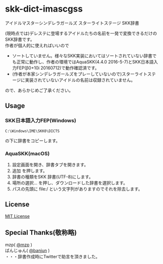 # skk-dict-imascgss
アイドルマスターシンデレラガールズ スターライトステージ SKK辞書

(現時点では)デレステに登場するアイドルたちの名前を一発で変換できるだけのSKK辞書です。  
作者が個人的に使えればいいので

* ソートしていません。様々なSKK実装においてはソートされていない辞書でも正常に動作し、作者の環境ではAquaSKK(4.4.0 2016-5-7)とSKK日本語入力FEP(β0+10i 20160712)で動作確認済です。
* (作者が本家シンデレラガールズをプレーしていないので)スターライトステージに実装されていないアイドルの名前は収録されていません。

ので、あらかじめご了承ください。

## Usage
### SKK日本語入力FEP(Windows)
```
C:\Windows\IME\SKK0\DICTS
```
の下に辞書をコピーします。

### AquaSKK(macOS)
1. 設定画面を開き、辞書タブを開きます。
2. 追加 を押します。
3. 辞書の種類をSKK 辞書(UTF-8)にします。
4. 場所の選択... を押し、ダウンロードした辞書を選択します。
5. パスの先頭に file:/ という文字列がありますのでそれを除去します。

## License
[MIT License](https://github.com/mlny/skk-dict-imascgss/blob/master/LICENSE)

## Special Thanks(敬称略)
mzp( [@mzp](https://twitter.com/mzp) )  
ばんじゅん( [@banjun](https://twitter.com/banjun) )  
・・・辞書作成時にTwitterで助言を頂きました。